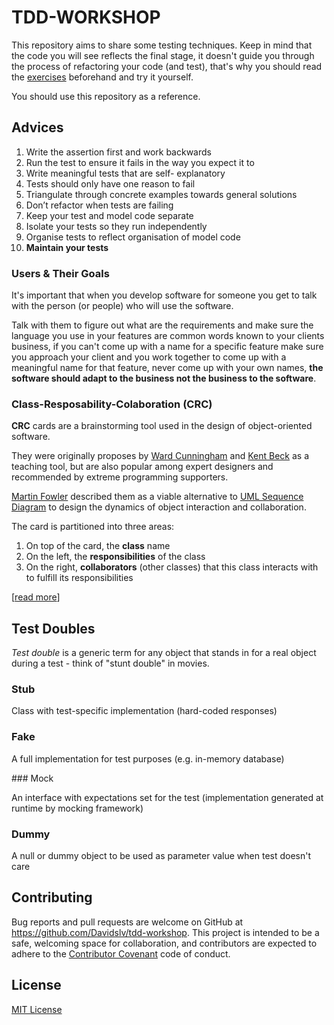 # TDD-WORKSHOP

This repository aims to share some testing techniques.
Keep in mind that the code you will see reflects the final stage, it doesn't guide
you through the process of refactoring your code (and test), that's why you should
read the [exercises](exercises/) beforehand and try it yourself.

You should use this repository as a reference.


## Advices

1. Write the assertion first and work backwards
2. Run the test to ensure it fails in the way you expect it to
3. Write meaningful tests that are self- explanatory
4. Tests should only have one reason to fail
5. Triangulate through concrete examples towards general solutions
6. Don’t refactor when tests are failing
7. Keep your test and model code separate
8. Isolate your tests so they run independently
9. Organise tests to reflect organisation of model code
10. **Maintain your tests**

### Users & Their Goals

It's important that when you develop software for someone you get to talk with the person (or people) who will use the software.

Talk with them to figure out what are the requirements and make sure the language you use in your features
are common words known to your clients business, if you can't come up with a name for a specific feature make sure
you approach your client and you work together to come up with a meaningful name for that feature,
never come up with your own names, **the software should adapt to the business not the business to the software**.


### Class-Resposability-Colaboration (CRC)

**CRC** cards are a brainstorming tool used in the design of object-oriented software.

They were originally proposes by [Ward Cunningham](https://en.wikipedia.org/wiki/Ward_Cunningham) and
[Kent Beck](https://en.wikipedia.org/wiki/Kent_Beck) as a teaching tool, but are also popular among
expert designers and recommended by extreme programming supporters.

[Martin Fowler](https://en.wikipedia.org/wiki/Martin_Fowler) described them as a viable alternative to [UML Sequence Diagram](https://en.wikipedia.org/wiki/Sequence_diagram) to design the dynamics of object interaction and collaboration.

The card is partitioned into three areas:

1. On top of the card, the **class** name
2. On the left, the **responsibilities** of the class
3. On the right, **collaborators** (other classes) that this class interacts with to fulfill its responsibilities

[[read more](https://en.wikipedia.org/wiki/Class-responsibility-collaboration_card)]


## Test Doubles

_Test double_ is a generic term for any object that stands in for a real object during a test - think of "stunt double" in movies.

### Stub

Class with test-specific implementation (hard-coded responses)

### Fake

A full implementation for test purposes (e.g. in-memory database)

### Mock

An interface with expectations set for the test (implementation generated at runtime by mocking framework)

### Dummy

A null or dummy object to be used as parameter value when test doesn't care


## Contributing

Bug reports and pull requests are welcome on GitHub at https://github.com/Davidslv/tdd-workshop. This project is intended to be a safe, welcoming space for collaboration, and contributors are expected to adhere to the [Contributor Covenant](contributor-covenant.org) code of conduct.


## License

[MIT License](LICENSE.txt)
